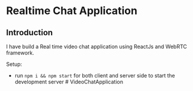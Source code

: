 # Realtime Chat Application


## Introduction

 I have build a Real time video chat application using ReactJs and WebRTC framework.

Setup:

- run `npm i && npm start` for both client and server side to start the development server
#   V i d e o C h a t A p p l i c a t i o n  
 